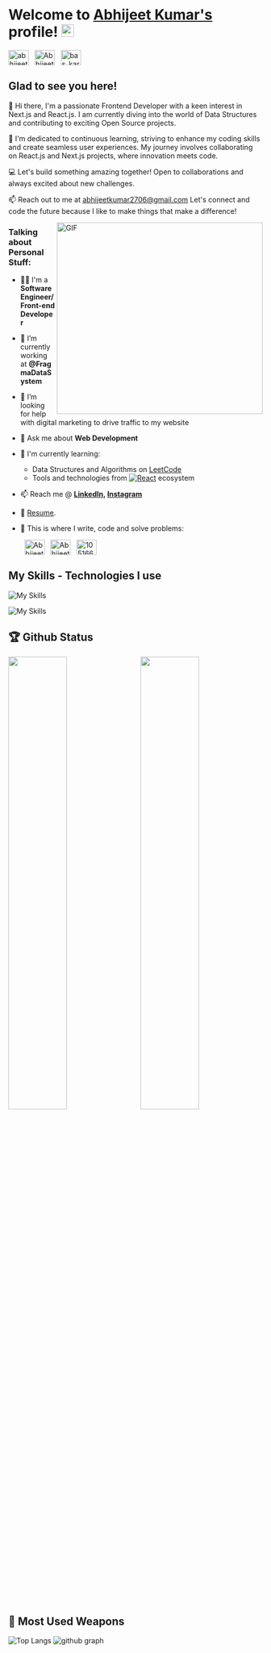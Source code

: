 # Welcome to [Abhijeet Kumar's](https://github.com/AbhijeetParashar) profile! <a href="https://github.com/Abhijeet2706"><img src="https://media.giphy.com/media/hvRJCLFzcasrR4ia7z/giphy.gif" width="25px"></a>


<a href="https://www.linkedin.com/in/abhijeetkumar2706/" target="_blank"><img align="center" src="https://raw.githubusercontent.com/rahuldkjain/github-profile-readme-generator/master/src/images/icons/Social/linked-in-alt.svg" alt="abhijeet kumar" height="30" width="40" /></a>
&nbsp;
<a href="https://x.com/ABHIJEE22121366" target="_blank"><img align="center" src="https://raw.githubusercontent.com/rahuldkjain/github-profile-readme-generator/master/src/images/icons/Social/twitter.svg" alt="AbhijeetParash7" height="30" width="40" /></a>
&nbsp;
<a href="https://www.instagram.com/abhijeetkumar_ak/" target="_blank"><img align="center" src="https://raw.githubusercontent.com/rahuldkjain/github-profile-readme-generator/master/src/images/icons/Social/instagram.svg" alt="bas_kar_avi" height="30" width="40" /></a>
&nbsp;



## Glad to see you here! &nbsp; 

👋 Hi there, I'm a passionate Frontend Developer with a keen interest in Next.js and React.js. I am currently diving into the world of Data Structures and contributing to exciting Open Source projects.

🌱 I'm dedicated to continuous learning, striving to enhance my coding skills and create seamless user experiences. My journey involves collaborating on React.js and Next.js projects, where innovation meets code.

💻 Let's build something amazing together! Open to collaborations and always excited about new challenges.

📫 Reach out to me at abhijeetkumar2706@gmail.com Let's connect and code the future because I like to make things that make a difference!


<img align="right" alt="GIF" src="https://raw.githubusercontent.com/TheDudeThatCode/TheDudeThatCode/master/Assets/Developer.gif" width="408" height="380" />


### Talking about Personal Stuff:&nbsp; 

- 👨‍🎓 I'm a **Software Engineer/ Front-end Developer**
- 🔭 I’m currently working at **@FragmaDataSystem**

- 🤔 I’m looking for help with digital marketing to drive traffic to my website

- 💬 Ask me about **Web Development**

- 🌱 I'm currently learning:
  - Data Structures and Algorithms on [LeetCode](https://leetcode.com/Abhijeet_Kumar29/)
  - Tools and technologies from <a href="#"><img alt="React" src="https://img.shields.io/badge/React-20232a.svg?logo=react&logoColor=%2361DAFB"></a> ecosystem
  
- 📫 Reach me @ **[LinkedIn](https://www.linkedin.com/in/abhijeetkumar2706/), [Instagram](https://www.instagram.com/abhijeetkumar_ak)**
- 📝 [Resume](https://drive.google.com/file/d/1GA0c1dUy2ClSN52KaJ1zKigVgNBm3byP/view?usp=drive_link).

- 💪 This is where I write, code and solve problems:

&nbsp; &nbsp;&nbsp;&nbsp;&nbsp;&nbsp;
<a href="https://github.com/Abhijeet2706" target="_blank"><img align="center" src="https://raw.githubusercontent.com/rahuldkjain/github-profile-readme-generator/master/src/images/icons/Social/github.svg" alt="AbhijeetParashar" height="30" width="40" /></a>
&nbsp;
<a href="https://leetcode.com/Abhijeet_Kumar29/" target="_blank"><img align="center" src="https://raw.githubusercontent.com/rahuldkjain/github-profile-readme-generator/master/src/images/icons/Social/leet-code.svg" alt="Abhijeet_Kumar29" height="30" width="40" /></a>
&nbsp;
<a href="https://stackoverflow.com/users/10516644/abhijeet-kumar" target="_blank"><img align="center" src="https://raw.githubusercontent.com/rahuldkjain/github-profile-readme-generator/master/src/images/icons/Social/stack-overflow.svg" alt="10516644" height="30" width="40" /></a>
&nbsp;


## My Skills - Technologies I use
![My Skills](https://skillicons.dev/icons?i=js,ts,react,next,redux,tailwind,materialui,nodejs,expressjs,mongodb,jest,git,netlify)


![My Skills](https://skillicons.dev/icons?i=html,css,supabase,sass,firebase,heroku,mysql,bootstrap,vscode,figma,github,vercel,threejs)

## 🏆 Github Status 
<img  src="https://github-stats-lemon.vercel.app/api?username=AbhijeetParashar&show_icons=true&hide_border=true&theme=tokyonight" width="48%" align="right" >
<img  src="https://github-readme-streak-stats.herokuapp.com/?user=AbhijeetParashar&theme=tokyonight" width="48%">

## 🌟 Most Used Weapons 
![Top Langs](https://github-readme-stats.vercel.app/api/top-langs?username=AbhijeetParashar&show_icons=true&locale=en&layout=compact&theme=tokyonight)
![github graph](https://github-readme-activity-graph.vercel.app/graph?username=AbhijeetParashar&theme=react-dark)
